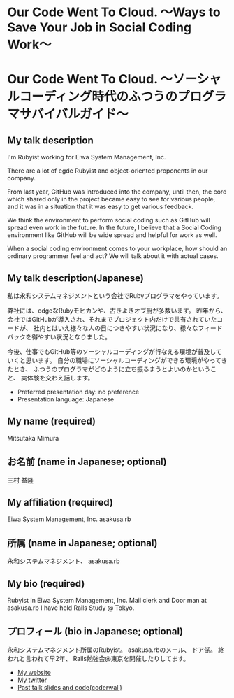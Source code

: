 # Our Code Went To Cloud. 〜Ways to Save Your Job in Social Coding Work〜
# Our Code Went To Cloud. 〜ソーシャルコーディング時代のふつうのプログラマサバイバルガイド〜

## My talk description
I'm Rubyist working for Eiwa System Management, Inc.

There are a lot of egde Rubyist and object-oriented proponents in our company.

From last year, GitHub was introduced into the company, until then, the cord which shared only in the project became easy to see for various people, and it was in a situation that it was easy to get various feedback.

We think the environment to perform social coding such as GitHub will spread even work in the future.
In the future, I believe that a Social Coding environment like GitHub will be wide spread and helpful for work as well.

When a social coding environment comes to your workplace, how should an ordinary programmer feel and act? We will talk about it with actual cases.

## My talk description(Japanese)
私は永和システムマネジメントという会社でRubyプログラマをやっています。

弊社には、edgeなRubyモヒカンや、古きよきオブ厨が多数います。
昨年から、会社ではGitHubが導入され、それまでプロジェクト内だけで共有されていたコードが、
社内とはいえ様々な人の目につきやすい状況になり、様々なフィードバックを得やすい状況となりました。

今後、仕事でもGitHub等のソーシャルコーディングが行なえる環境が普及していくと思います。
自分の職場にソーシャルコーディングができる環境がやってきたとき、
ふつうのプログラマがどのように立ち振るまうとよいのかということ、
実体験を交わえ話します。

- Preferred presentation day: no preference
- Presentation language: Japanese

## My name (required)
Mitsutaka Mimura
## お名前 (name in Japanese; optional)
三村 益隆

## My affiliation (required)
Eiwa System Management, Inc.
asakusa.rb

## 所属 (name in Japanese; optional)
永和システムマネジメント、 asakusa.rb

## My bio (required)
Rubyist in Eiwa System Management, Inc.
Mail clerk and Door man at asakusa.rb
I have held Rails Study @ Tokyo.


## プロフィール (bio in Japanese; optional)

永和システムマネジメント所属のRubyist。
asakusa.rbのメール、 ドア係。
終われと言われて早2年、 Rails勉強会@東京を開催したりしてます。

- [My website](http://takkanm.github.com/)
- [My twitter](https://twitter.com/#!/takkanm)
- [Past talk slides and code(coderwall)](http://coderwall.com/takkanm)
